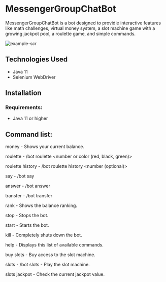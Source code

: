 # MessengerGroupChatBot

MessengerGroupChatBot is a bot designed to providie interactive features like math challenges, virtual money system, a slot machine game with a growing jackpot pool, a roulette game, and simple commands.

![example-scr](https://github.com/user-attachments/assets/fbbe2fa0-cfb0-4632-bc2f-d41e1f8585cd)

## Technologies Used
- Java 11
- Selenium WebDriver

## Installation

### Requirements:
- Java 11 or higher

## Command list:
money - Shows your current balance.

roulette - /bot roulette <bet> <number or color (red, black, green)>

roulette history - /bot roulette history <number (optional)>

say - /bot say <text>

answer - /bot answer <number>

transfer - /bot transfer <amount> <first name> <last name>

rank - Shows the balance ranking.

stop - Stops the bot.

start - Starts the bot.

kill - Completely shuts down the bot.

help - Displays this list of available commands.

buy slots - Buy access to the slot machine.

slots - /bot slots <bet> - Play the slot machine.

slots jackpot - Check the current jackpot value.
